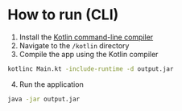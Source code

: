 # How to run (CLI)

1. Install the [Kotlin command-line compiler](https://kotlinlang.org/docs/command-line.html)
2. Navigate to the `/kotlin` directory
3. Compile the app using the Kotlin compiler
```bash
kotlinc Main.kt -include-runtime -d output.jar
```
4. Run the application
```bash
java -jar output.jar
```